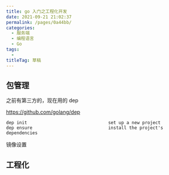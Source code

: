 ```yaml
---
title: go 入门之工程化开发
date: 2021-09-21 21:02:37
permalink: /pages/0a44bb/
categories: 
  - 服务端
  - 编程语言
  - Go
tags: 
  - 
titleTag: 草稿
---
```

## 包管理

之前有第三方的，现在用的 dep

https://github.com/golang/dep

```
dep init                               set up a new project
dep ensure                             install the project's dependencies
```

镜像设置

## 工程化